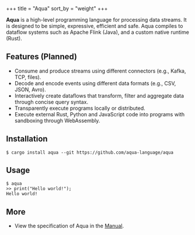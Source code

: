 +++
title = "Aqua"
sort_by = "weight"
+++

**Aqua** is a high-level programming language for processing data streams. It is designed to be simple, expressive, efficient and safe. Aqua compiles to dataflow systems such as Apache Flink (Java), and a custom native runtime (Rust).


## Features (Planned)

* Consume and produce streams using different connectors (e.g., Kafka, TCP, files).
* Decode and encode events using different data formats (e.g., CSV, JSON, Avro).
* Interactively create dataflows that transform, filter and aggregate data through concise query syntax.
* Transparently execute programs locally or distributed.
* Execute external Rust, Python and JavaScript code into programs with sandboxing through WebAssembly.

## Installation

<pre><code><span class="unselectable">$ </span><span class="string">cargo</span> <span class="string">install aqua</span> --git https://github.com/aqua-language/aqua
</code></pre>

## Usage

<pre><code>$ <span class="string">aqua</span>
>> print(<span class="string">"Hello world!"</span>);
Hello world!
</code></pre>

## More

* View the specification of Aqua in the [Manual](/Manual.pdf).
